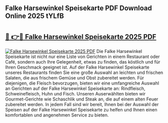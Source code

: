 ## Falke Harsewinkel Speisekarte PDF Download Online 2025 tYLfB

# <h2><a href="http://gcaoafc.nevu.top/?p=Falke+Harsewinkel+Speisekarte">🔗 👉🔴 Falke Harsewinkel Speisekarte 2025 PDF</a></h2>

[![Falke Harsewinkel Speisekarte 2025 PDF](https://i.imgur.com/dBaPXMq.png)](http://gcaoafc.nevu.top/?p=Falke+Harsewinkel+Speisekarte)
Die Falke Harsewinkel Speisekarte ist nicht nur eine Liste von Gerichten in einem Restaurant oder Café, sondern auch Ihre Gelegenheit, etwas zu finden, das köstlich und für Ihren Geschmack geeignet ist. Auf der Falke Harsewinkel Speisekarte unseres Restaurants finden Sie eine große Auswahl an leichten und frischen Salaten, die aus frischem Gemüse und Obst zubereitet werden. Für diejenigen, die Fleisch bevorzugen, bieten wir eine umfangreiche Auswahl an Gerichten auf der Falke Harsewinkel Speisekarte an: Rindfleisch, Schweinefleisch, Huhn und Fisch. Unseren Auserwählten bieten wir Gourmet-Gerichte wie Schaschlik und Steak an, die auf einem alten Feuer zubereitet werden. In jedem Fall sind wir bereit, Ihnen bei der Auswahl der Speisen auf der Falke Harsewinkel Speisekarte zu helfen und Ihnen einen komfortablen und angenehmen Service zu bieten.
